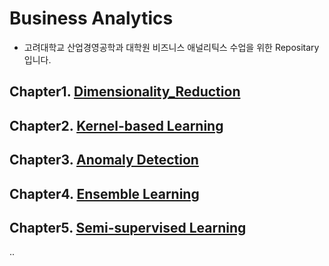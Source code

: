 # Business Analytics 
- 고려대학교 산업경영공학과 대학원 비즈니스 애널리틱스 수업을 위한 Repositary 입니다. 

## Chapter1. [Dimensionality_Reduction](https://github.com/crimama/BA/tree/main/1.Dimensionality%20Reduction)

## Chapter2. [Kernel-based Learning](https://github.com/crimama/BA/tree/main/2.Kernel-based%20Learning)

## Chapter3. [Anomaly Detection](https://github.com/crimama/BA/tree/main/3.Anomaly%20Detection)

## Chapter4. [Ensemble Learning](https://github.com/crimama/BA/tree/main/4.Ensemble%20Learning)

## Chapter5. [Semi-supervised Learning](https://github.com/crimama/BA/tree/main/5.Semi-supervised%20Learning)

..
